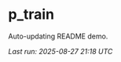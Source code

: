 # p_train

Auto-updating README demo.

<!--START_SECTION:status-->
_Last run: 2025-08-27 21:18 UTC_
<!--END_SECTION:status-->





















































































































































































